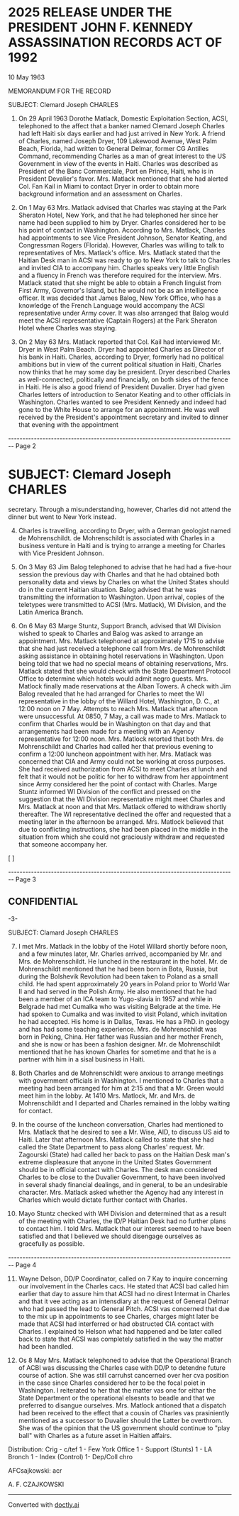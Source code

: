 # 2025 RELEASE UNDER THE PRESIDENT JOHN F. KENNEDY ASSASSINATION RECORDS ACT OF 1992

10 May 1963

MEMORANDUM FOR THE RECORD

SUBJECT: Clemard Joseph CHARLES

1. On 29 April 1963 Dorothe Matlack, Domestic Exploitation Section, ACSI, telephoned to the affect that a banker named Clemard Joseph Charles had left Haiti six days earlier and had just arrived in New York. A friend of Charles, named Joseph Dryer, 109 Lakewood Avenue, West Palm Beach, Florida, had written to General Delmar, former CG Antilles Command, recommending Charles as a man of great interest to the US Government in view of the events in Haiti. Charles was described as President of the Banc Commerciale, Port en Prince, Haiti, who is in President Devalier's favor. Mrs. Matlack mentioned that she had alerted Col. Fan Kail in Miami to contact Dryer in order to obtain more background information and an assessment on Charles.

2. On 1 May 63 Mrs. Matlack advised that Charles was staying at the Park Sheraton Hotel, New York, and that he had telephoned her since her name had been supplied to him by Dryer. Charles considered her to be his point of contact in Washington. According to Mrs. Matlack, Charles had appointments to see Vice President Johnson, Senator Keating, and Congressman Rogers (Florida). However, Charles was willing to talk to representatives of Mrs. Matlack's office. Mrs. Matlack stated that the Haitian Desk man in ACSI was ready to go to New York to talk to Charles and invited CIA to accompany him. Charles speaks very little English and a fluency in French was therefore required for the interview. Mrs. Matlack stated that she might be able to obtain a French linguist from First Army, Governor's Island, but he would not be as an intelligence officer. It was decided that James Balog, New York Office, who has a knowledge of the French Language would accompany the ACSI representative under Army cover. It was also arranged that Balog would meet the ACSI representative (Captain Rogers) at the Park Sheraton Hotel where Charles was staying.

3. On 2 May 63 Mrs. Matlack reported that Col. Kail had interviewed Mr. Dryer in West Palm Beach. Dryer had appointed Charles as Director of his bank in Haiti. Charles, according to Dryer, formerly had no political ambitions but in view of the current political situation in Haiti, Charles now thinks that he may some day be president. Dryer described Charles as well-connected, politically and financially, on both sides of the fence in Haiti. He is also a good friend of President Duvalier. Dryer had given Charles letters of introduction to Senator Keating and to other officials in Washington. Charles wanted to see President Kennedy and indeed had gone to the White House to arrange for an appointment. He was well received by the President's appointment secretary and invited to dinner that evening with the appointment


-------------------------------------------------------------------------------- Page 2

# SUBJECT: Clemard Joseph CHARLES

secretary. Through a misunderstanding, however, Charles did not attend the dinner but went to New York instead.

4. Charles is travelling, according to Dryer, with a German geologist named de Mohrenschildt. de Mohrenschildt is associated with Charles in a business venture in Haiti and is trying to arrange a meeting for Charles with Vice President Johnson.

5. On 3 May 63 Jim Balog telephoned to advise that he had had a five-hour session the previous day with Charles and that he had obtained both personality data and views by Charles on what the United States should do in the current Haitian situation. Balog advised that he was transmitting the information to Washington. Upon arrival, copies of the teletypes were transmitted to ACSI (Mrs. Matlack), WI Division, and the Latin America Branch.

6. On 6 May 63 Marge Stuntz, Support Branch, advised that WI Division wished to speak to Charles and Balog was asked to arrange an appointment. Mrs. Matlack telephoned at approximately 1715 to advise that she had just received a telephone call from Mrs. de Mohrenschildt asking assistance in obtaining hotel reservations in Washington. Upon being told that we had no special means of obtaining reservations, Mrs. Matlack stated that she would check with the State Department Protocol Office to determine which hotels would admit negro guests. Mrs. Matlock finally made reservations at the Alban Towers. A check with Jim Balog revealed that he had arranged for Charles to meet the WI representative in the lobby of the Willard Hotel, Washington, D. C., at 12:00 noon on 7 May. Attempts to reach Mrs. Matlack that afternoon were unsuccessful. At 0850, 7 May, a call was made to Mrs. Matlack to confirm that Charles would be in Washington on that day and that arrangements had been made for a meeting with an Agency representative for 12:00 noon. Mrs. Matlock retorted that both Mrs. de Mohrenschildt and Charles had called her that previous evening to confirm a 12:00 luncheon appointment with her. Mrs. Matlack was concerned that CIA and Army could not be working at cross purposes. She had received authorization from ACSI to meet Charles at lunch and felt that it would not be politic for her to withdraw from her appointment since Army considered her the point of contact with Charles. Marge Stuntz informed WI Division of the conflict and pressed on the suggestion that the WI Division representative might meet Charles and Mrs. Matlack at noon and that Mrs. Matlack offered to withdraw shortly thereafter. The WI representative declined the offer and requested that a meeting later in the afternoon be arranged. Mrs. Matlock believed that due to conflicting instructions, she had been placed in the middle in the situation from which she could not graciously withdraw and requested that someone accompany her.

[
]


-------------------------------------------------------------------------------- Page 3

## CONFIDENTIAL

-3-

SUBJECT: Clamard Joseph CHARLES

7. I met Mrs. Matlack in the lobby of the Hotel Willard shortly before noon, and a few minutes later, Mr. Charles arrived, accompanied by Mr. and Mrs. de Mohrenschildt. He lunched in the restaurant in the hotel. Mr. de Mohrenschildt mentioned that he had been born in Bota, Russia, but during the Bolshevik Revolution had been taken to Poland as a small child. He had spent approximately 20 years in Poland prior to World War II and had served in the Polish Army. He also mentioned that he had been a member of an ICA team to Yugo-slavia in 1957 and while in Belgrade had met Cumalka who was visiting Belgrade at the time. He had spoken to Cumalka and was invited to visit Poland, which invitation he had accepted. His home is in Dallas, Texas. He has a PhD. in geology and has had some teaching experience. Mrs. de Mohrenschildt was born in Peking, China. Her father was Russian and her mother French, and she is now or has been a fashion designer. Mr. de Mohrenschildt mentioned that he has known Charles for sometime and that he is a partner with him in a sisal business in Haiti.

8. Both Charles and de Mohrenschildt were anxious to arrange meetings with government officials in Washington. I mentioned to Charles that a meeting had been arranged for him at 2:15 and that a Mr. Green would meet him in the lobby. At 1410 Mrs. Matlock, Mr. and Mrs. de Mohrenschildt and I departed and Charles remained in the lobby waiting for contact.

9. In the course of the luncheon conversation, Charles had mentioned to Mrs. Matlack that he desired to see a Mr. Wise, AID, to discuss US aid to Haiti. Later that afternoon Mrs. Matlack called to state that she had called the State Department to pass along Charles' request. Mr. Zagourski (State) had called her back to pass on the Haitian Desk man's extreme displeasure that anyone in the United States Government should be in official contact with Charles. The desk man considered Charles to be close to the Duvalier Government, to have been involved in several shady financial dealings, and in general, to be an undesirable character. Mrs. Matlack asked whether the Agency had any interest in Charles which would dictate further contact with Charles.

10. Mayo Stuntz checked with WH Division and determined that as a result of the meeting with Charles, the ID/P Haitian Desk had no further plans to contact him. I told Mrs. Matlack that our interest seemed to have been satisfied and that I believed we should disengage ourselves as gracefully as possible.


-------------------------------------------------------------------------------- Page 4

11. Wayne Delson, DD/P Coordinator, called on 7 Kay to inquire concerning our involvement in the Charles cacs. He stated that ACSI bad called him earlier that day to assure him that ACSI had no direst Intermat in Charles and that it vee acting as an intensdiary at the request of General Delmar who had passed the lead to General Pitch. ACSI vas concerned that due to the mix up in appointments to see Charles, charges might later be made that ACSI had interferred or had obstructed CIA contact with Charles. I explained to Helson what had happened and be later called back to state that ACSI was completely satisfied in the way the matter had been handled.

12. Os 8 May Mrs. Matlack telephoned to advise that the Operational Branch of ACBI was discussing the Charles case with DD/P to detendne future course of action. She was still carruhst cancerned over her cva position in the case since Charles considered her to be the focal poiet in Washington. I reiterated to her that the matter vas one for eithar the State Department or the operational elsesnts to beadle and that we preferred to disangue ourselves. Mrs. Matlock antioned that a dispatch had been received to the effect that a cousin of Charles vas prasiniently mentioned as a successor to Duvalier should the Latter be overthrom. She was of the opinion that the US government should continue to "play ball" with Charles as a future asset in Haitien affairs.

Distribution:
Crig - c/tef
1 - Few York Office
1 - Support (Stunts)
1 - LA Bronch
1 - Index (Control)
1- Dep/Coll chro



AFCsajkowski: acr

A. F. CZAJKOWSKI


---
Converted with [doctly.ai](https://doctly.ai)